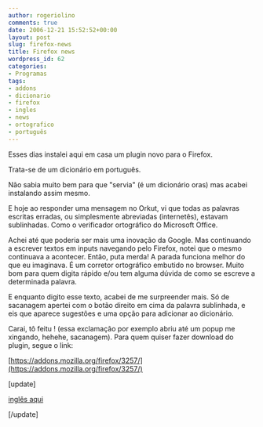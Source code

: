 ```yaml
---
author: rogeriolino
comments: true
date: 2006-12-21 15:52:52+00:00
layout: post
slug: firefox-news
title: Firefox news
wordpress_id: 62
categories:
- Programas
tags:
- addons
- dicionario
- firefox
- ingles
- news
- ortografico
- português
---
```


Esses dias instalei aqui em casa um plugin novo para o Firefox.

Trata-se de um dicionário em português.

Não sabia muito bem para que "servia" (é um dicionário oras) mas acabei instalando assim mesmo.

E hoje ao responder uma mensagem no Orkut, vi que todas as palavras escritas erradas, ou simplesmente abreviadas (internetês), estavam sublinhadas. Como o verificador ortográfico do Microsoft Office.

Achei até que poderia ser mais uma inovação da Google. Mas continuando a escrever textos em inputs navegando pelo Firefox, notei que o mesmo continuava a acontecer.
Então, puta merda! A parada funciona melhor do que eu imaginava. É um corretor ortográfico embutido no browser. Muito bom para quem digita rápido e/ou tem alguma dúvida de como se escreve a determinada
palavra.

E enquanto digito esse texto, acabei de me surpreender mais. Só de sacanagem apertei com o botão direito em cima da palavra sublinhada, e eis que aparece sugestões e uma opção para adicionar ao
dicionário.

Carai, tô feitu ! (essa exclamação por exemplo abriu até um popup me xingando, hehehe, sacanagem).
Para quem quiser fazer download do plugin, segue o link:
[](https://addons.mozilla.org/firefox/3257/)

[https://addons.mozilla.org/firefox/3257/](https://addons.mozilla.org/firefox/3257/)

[update]

[inglês aqui](http://releases.mozilla.org/pub/mozilla.org/extensions/united_states_english_dictionary/united_states_english_dictionary-2.0.0.6-fx+zm+tb.xpi)

[/update]
